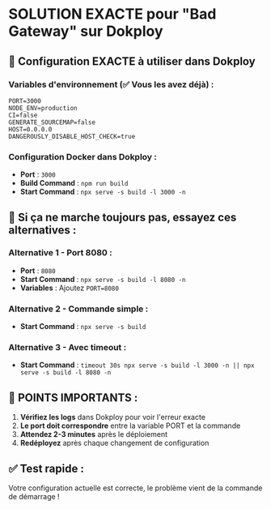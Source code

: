 # SOLUTION EXACTE pour "Bad Gateway" sur Dokploy

## 🎯 Configuration EXACTE à utiliser dans Dokploy

### Variables d'environnement (✅ Vous les avez déjà) :
```
PORT=3000
NODE_ENV=production
CI=false
GENERATE_SOURCEMAP=false
HOST=0.0.0.0
DANGEROUSLY_DISABLE_HOST_CHECK=true
```

### Configuration Docker dans Dokploy :
- **Port** : `3000`
- **Build Command** : `npm run build`
- **Start Command** : `npx serve -s build -l 3000 -n`

## 🔧 Si ça ne marche toujours pas, essayez ces alternatives :

### Alternative 1 - Port 8080 :
- **Port** : `8080`
- **Start Command** : `npx serve -s build -l 8080 -n`
- **Variables** : Ajoutez `PORT=8080`

### Alternative 2 - Commande simple :
- **Start Command** : `npx serve -s build`

### Alternative 3 - Avec timeout :
- **Start Command** : `timeout 30s npx serve -s build -l 3000 -n || npx serve -s build -l 8080 -n`

## 🚨 POINTS IMPORTANTS :

1. **Vérifiez les logs** dans Dokploy pour voir l'erreur exacte
2. **Le port doit correspondre** entre la variable PORT et la commande
3. **Attendez 2-3 minutes** après le déploiement
4. **Redéployez** après chaque changement de configuration

## ✅ Test rapide :
Votre configuration actuelle est correcte, le problème vient de la commande de démarrage !













